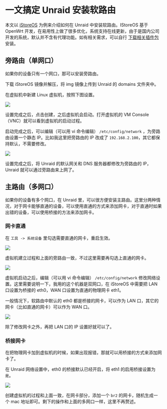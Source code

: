 # 一文搞定 Unraid 安装软路由

本文以 [iStoreOS](https://fw.koolcenter.com/iStoreOS/x86_64/) 为例来介绍如何在 Unraid 中安装软路由。IStoreOS 基于 OpenWrt 开发，在易用性上做了很多优化，系统支持在线更新，由于是国内公司开发的系统，默认并不含有代理功能。如有相关需求，可以自行 [下载相关插件包](https://github.com/AUK9527/Are-u-ok/tree/main/x86) 安装。

## 旁路由（单网口）

如果你的设备只有一个网口，那可以安装旁路由。

下载 iStoreOS 镜像并解压，将 img 镜像上传到 Unraid 的 domains 文件夹中。

在虚拟机中新建 Linux 虚拟机，按照下图设置。

![](https://img-1255332810.cos.ap-chengdu.myqcloud.com/20231208004127_wfgCDv.png)

设置完成之后，点击创建，之后虚拟机会启动。打开虚拟机的 VM Console（VNC）就可以看到虚拟机的启动过程。

启动完成之后，可以编辑（可以用 vi 命令编辑） `/etc/config/network` ，为旁路由设置一个静态 IP。比如我这里把旁路由的 IP 改成了 `192.168.2.100`，其它都保持默认，不需要修改。

![](https://img-1255332810.cos.ap-chengdu.myqcloud.com/dvh1QC_pIPTdG.png)

设置完成之后，将 Unraid 的默认网关和 DNS 服务器都修改为旁路由的 IP，Unraid 就可以通过旁路由来上网了。

## 主路由（多网口）

如果你的设备有多个网口，在 Unraid 里，可以很方便安装主路由。这里分两种情况，对于网卡能够直通的设备，可以使用直通的方式来添加网卡，对于直通时如果出错的设备，可以使用桥接的方法来添加网卡。

### 网卡直通

在 `工具 -> 系统设备`  里勾选需要直通的网卡，重启生效。

![](https://img-1255332810.cos.ap-chengdu.myqcloud.com/20231208005316_W54ool.png)

虚拟机建立过程和上面的旁路由一致，不过这里需要再勾选上直通的网卡。

![](https://img-1255332810.cos.ap-chengdu.myqcloud.com/20231208005547_JvLatS.png)

虚拟机启动之后，编辑（可以用 vi 命令编辑） `/etc/config/network` 修改网络设置。这里需要说明一下，我用的这个机器是双网口，在 iStoreOS 中需要把 LAN 口设置为桥接的 eth0，WAN 口设置为直通的物理网卡 eth1。

一般情况下，软路由中默认的 eth0 都是桥接的网卡，可以作为 LAN 口，其它的网卡（比如直通的网卡）可以作为 WAN 口。

![](https://img-1255332810.cos.ap-chengdu.myqcloud.com/5dsGV0_wQ2pnl.png)

除了修改网卡之外，再把 LAN 口的 IP 设置好就可以了。

### 桥接网卡

在把物理网卡加到虚拟机的时候，如果出现报错，那就可以用桥接的方式来添加网卡了。

在 Unraid 网络设置中，eth0 的桥接默认已经开启，将 eth1 的启用桥接设置为 `是`。

![](https://img-1255332810.cos.ap-chengdu.myqcloud.com/20231208020629_fjnrR0.png)

创建虚拟机的过程和上面一致，在网卡部分，添加一个 `br2` 的网卡，随机生成一个 mac 地址即可。剩下的操作和上面的多网口一样，这里不再赘述。